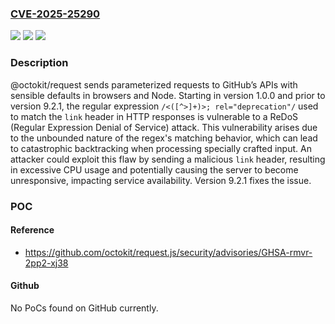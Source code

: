 ### [CVE-2025-25290](https://cve.mitre.org/cgi-bin/cvename.cgi?name=CVE-2025-25290)
![](https://img.shields.io/static/v1?label=Product&message=request.js&color=blue)
![](https://img.shields.io/static/v1?label=Version&message=%3D%20%3E%3D%201.0.0%2C%20%3C%209.2.1%20&color=brighgreen)
![](https://img.shields.io/static/v1?label=Vulnerability&message=CWE-1333%3A%20Inefficient%20Regular%20Expression%20Complexity&color=brighgreen)

### Description

@octokit/request sends parameterized requests to GitHub’s APIs with sensible defaults in browsers and Node. Starting in version 1.0.0 and prior to version 9.2.1, the regular expression `/<([^>]+)>; rel="deprecation"/` used to match the `link` header in HTTP responses is vulnerable to a ReDoS (Regular Expression Denial of Service) attack. This vulnerability arises due to the unbounded nature of the regex's matching behavior, which can lead to catastrophic backtracking when processing specially crafted input. An attacker could exploit this flaw by sending a malicious `link` header, resulting in excessive CPU usage and potentially causing the server to become unresponsive, impacting service availability. Version 9.2.1 fixes the issue.

### POC

#### Reference
- https://github.com/octokit/request.js/security/advisories/GHSA-rmvr-2pp2-xj38

#### Github
No PoCs found on GitHub currently.

